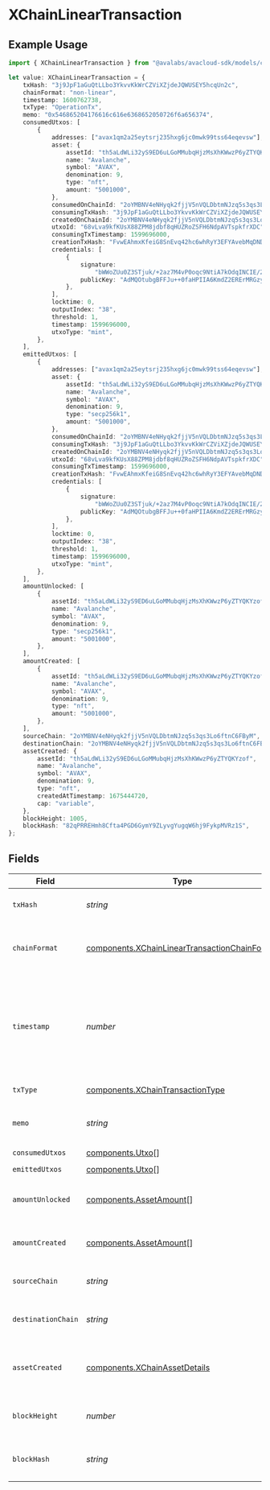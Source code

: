 # XChainLinearTransaction

## Example Usage

```typescript
import { XChainLinearTransaction } from "@avalabs/avacloud-sdk/models/components";

let value: XChainLinearTransaction = {
    txHash: "3j9JpF1aGuQtLLbo3YkvvKkWrCZViXZjdeJQWUSEY5hcqUn2c",
    chainFormat: "non-linear",
    timestamp: 1600762738,
    txType: "OperationTx",
    memo: "0x546865204176616c616e6368652050726f6a656374",
    consumedUtxos: [
        {
            addresses: ["avax1qm2a25eytsrj235hxg6jc0mwk99tss64eqevsw"],
            asset: {
                assetId: "th5aLdWLi32yS9ED6uLGoMMubqHjzMsXhKWwzP6yZTYQKYzof",
                name: "Avalanche",
                symbol: "AVAX",
                denomination: 9,
                type: "nft",
                amount: "5001000",
            },
            consumedOnChainId: "2oYMBNV4eNHyqk2fjjV5nVQLDbtmNJzq5s3qs3Lo6ftnC6FByM",
            consumingTxHash: "3j9JpF1aGuQtLLbo3YkvvKkWrCZViXZjdeJQWUSEY5hcqUn2c",
            createdOnChainId: "2oYMBNV4eNHyqk2fjjV5nVQLDbtmNJzq5s3qs3Lo6ftnC6FByM",
            utxoId: "68vLva9kfKUsX88ZPM8jdbf8qHUZRoZSFH6NdpAVTspkfrXDC",
            consumingTxTimestamp: 1599696000,
            creationTxHash: "FvwEAhmxKfeiG8SnEvq42hc6whRyY3EFYAvebMqDNDGCgxN5Z",
            credentials: [
                {
                    signature:
                        "bWWoZUu0Z3STjuk/+2az7M4vP0oqc9NtiA7kOdqINCIE/2+5va5R1KNCWwEX5jE1xVHLvAxU2LHTN5gK8m84HwA",
                    publicKey: "AdMQOtubgBFFJu++0faHPIIA6KmdZ2ERErMRGzyy6juI",
                },
            ],
            locktime: 0,
            outputIndex: "38",
            threshold: 1,
            timestamp: 1599696000,
            utxoType: "mint",
        },
    ],
    emittedUtxos: [
        {
            addresses: ["avax1qm2a25eytsrj235hxg6jc0mwk99tss64eqevsw"],
            asset: {
                assetId: "th5aLdWLi32yS9ED6uLGoMMubqHjzMsXhKWwzP6yZTYQKYzof",
                name: "Avalanche",
                symbol: "AVAX",
                denomination: 9,
                type: "secp256k1",
                amount: "5001000",
            },
            consumedOnChainId: "2oYMBNV4eNHyqk2fjjV5nVQLDbtmNJzq5s3qs3Lo6ftnC6FByM",
            consumingTxHash: "3j9JpF1aGuQtLLbo3YkvvKkWrCZViXZjdeJQWUSEY5hcqUn2c",
            createdOnChainId: "2oYMBNV4eNHyqk2fjjV5nVQLDbtmNJzq5s3qs3Lo6ftnC6FByM",
            utxoId: "68vLva9kfKUsX88ZPM8jdbf8qHUZRoZSFH6NdpAVTspkfrXDC",
            consumingTxTimestamp: 1599696000,
            creationTxHash: "FvwEAhmxKfeiG8SnEvq42hc6whRyY3EFYAvebMqDNDGCgxN5Z",
            credentials: [
                {
                    signature:
                        "bWWoZUu0Z3STjuk/+2az7M4vP0oqc9NtiA7kOdqINCIE/2+5va5R1KNCWwEX5jE1xVHLvAxU2LHTN5gK8m84HwA",
                    publicKey: "AdMQOtubgBFFJu++0faHPIIA6KmdZ2ERErMRGzyy6juI",
                },
            ],
            locktime: 0,
            outputIndex: "38",
            threshold: 1,
            timestamp: 1599696000,
            utxoType: "mint",
        },
    ],
    amountUnlocked: [
        {
            assetId: "th5aLdWLi32yS9ED6uLGoMMubqHjzMsXhKWwzP6yZTYQKYzof",
            name: "Avalanche",
            symbol: "AVAX",
            denomination: 9,
            type: "secp256k1",
            amount: "5001000",
        },
    ],
    amountCreated: [
        {
            assetId: "th5aLdWLi32yS9ED6uLGoMMubqHjzMsXhKWwzP6yZTYQKYzof",
            name: "Avalanche",
            symbol: "AVAX",
            denomination: 9,
            type: "nft",
            amount: "5001000",
        },
    ],
    sourceChain: "2oYMBNV4eNHyqk2fjjV5nVQLDbtmNJzq5s3qs3Lo6ftnC6FByM",
    destinationChain: "2oYMBNV4eNHyqk2fjjV5nVQLDbtmNJzq5s3qs3Lo6ftnC6FByM",
    assetCreated: {
        assetId: "th5aLdWLi32yS9ED6uLGoMMubqHjzMsXhKWwzP6yZTYQKYzof",
        name: "Avalanche",
        symbol: "AVAX",
        denomination: 9,
        type: "nft",
        createdAtTimestamp: 1675444720,
        cap: "variable",
    },
    blockHeight: 1005,
    blockHash: "82qPRREHmh8Cfta4PGD6GymY9ZLyvgYugqW6hj9FykpMVRz1S",
};
```

## Fields

| Field                                                                                                             | Type                                                                                                              | Required                                                                                                          | Description                                                                                                       | Example                                                                                                           |
| ----------------------------------------------------------------------------------------------------------------- | ----------------------------------------------------------------------------------------------------------------- | ----------------------------------------------------------------------------------------------------------------- | ----------------------------------------------------------------------------------------------------------------- | ----------------------------------------------------------------------------------------------------------------- |
| `txHash`                                                                                                          | *string*                                                                                                          | :heavy_check_mark:                                                                                                | Unique ID for this transaction.                                                                                   | 3j9JpF1aGuQtLLbo3YkvvKkWrCZViXZjdeJQWUSEY5hcqUn2c                                                                 |
| `chainFormat`                                                                                                     | [components.XChainLinearTransactionChainFormat](../../models/components/xchainlineartransactionchainformat.md)    | :heavy_check_mark:                                                                                                | Represents chain format this transaction is included in.                                                          | non-linear                                                                                                        |
| `timestamp`                                                                                                       | *number*                                                                                                          | :heavy_check_mark:                                                                                                | Latest timestamp in seconds this transaction was accepted out of the same transaction accepted in other vertices. | 1600762738                                                                                                        |
| `txType`                                                                                                          | [components.XChainTransactionType](../../models/components/xchaintransactiontype.md)                              | :heavy_check_mark:                                                                                                | Type of transaction.                                                                                              |                                                                                                                   |
| `memo`                                                                                                            | *string*                                                                                                          | :heavy_check_mark:                                                                                                | Hex encoded memo bytes for this transaction.                                                                      | 0x546865204176616c616e6368652050726f6a656374                                                                      |
| `consumedUtxos`                                                                                                   | [components.Utxo](../../models/components/utxo.md)[]                                                              | :heavy_check_mark:                                                                                                | N/A                                                                                                               |                                                                                                                   |
| `emittedUtxos`                                                                                                    | [components.Utxo](../../models/components/utxo.md)[]                                                              | :heavy_check_mark:                                                                                                | N/A                                                                                                               |                                                                                                                   |
| `amountUnlocked`                                                                                                  | [components.AssetAmount](../../models/components/assetamount.md)[]                                                | :heavy_check_mark:                                                                                                | Assets unlocked by inputs of this transaction.                                                                    |                                                                                                                   |
| `amountCreated`                                                                                                   | [components.AssetAmount](../../models/components/assetamount.md)[]                                                | :heavy_check_mark:                                                                                                | Assets created by outputs of this transaction.                                                                    |                                                                                                                   |
| `sourceChain`                                                                                                     | *string*                                                                                                          | :heavy_minus_sign:                                                                                                | Source chain for an atomic transaction.                                                                           | 2oYMBNV4eNHyqk2fjjV5nVQLDbtmNJzq5s3qs3Lo6ftnC6FByM                                                                |
| `destinationChain`                                                                                                | *string*                                                                                                          | :heavy_minus_sign:                                                                                                | Destination chain for an atomic transaction.                                                                      | 2oYMBNV4eNHyqk2fjjV5nVQLDbtmNJzq5s3qs3Lo6ftnC6FByM                                                                |
| `assetCreated`                                                                                                    | [components.XChainAssetDetails](../../models/components/xchainassetdetails.md)                                    | :heavy_minus_sign:                                                                                                | AssetAmount details of the asset created in CreateAssetTx                                                         |                                                                                                                   |
| `blockHeight`                                                                                                     | *number*                                                                                                          | :heavy_check_mark:                                                                                                | Height of the block this transaction belongs to.                                                                  | 1005                                                                                                              |
| `blockHash`                                                                                                       | *string*                                                                                                          | :heavy_check_mark:                                                                                                | Hash of the block this transaction belongs to.                                                                    | 82qPRREHmh8Cfta4PGD6GymY9ZLyvgYugqW6hj9FykpMVRz1S                                                                 |